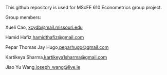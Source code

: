 This github repository is used for MScFE 610 Econometrics group project.

Group members:

Xueli Cao, xcydb@mail.missouri.edu

Hamid Hafiz,hamidthafiz@gmail.com

Pepar Thomas Jay Hugo,peparhugo@gmail.com

Kartikeya Sharma,kartikeya1sharma@gmail.com

Jiao Yu Wang,joseph_wang@live.ie
